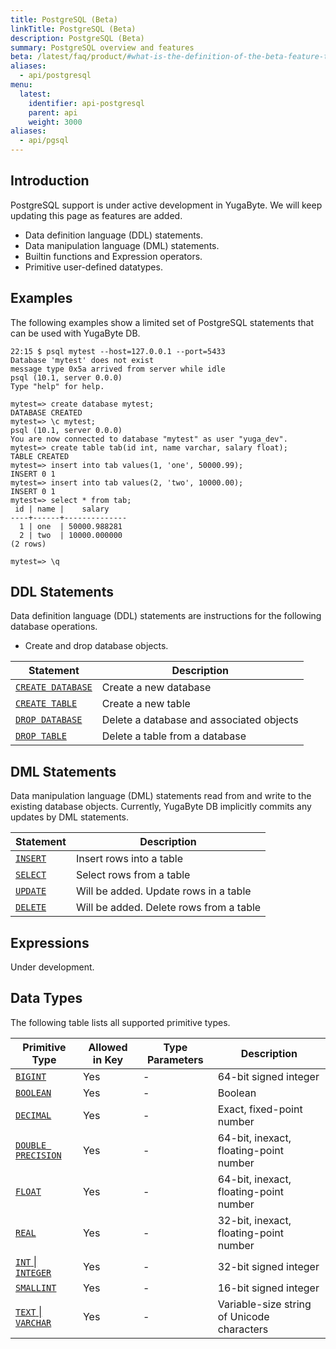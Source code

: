 ```yaml
---
title: PostgreSQL (Beta)
linkTitle: PostgreSQL (Beta)
description: PostgreSQL (Beta)
summary: PostgreSQL overview and features
beta: /latest/faq/product/#what-is-the-definition-of-the-beta-feature-tag
aliases:
  - api/postgresql
menu:
  latest:
    identifier: api-postgresql
    parent: api
    weight: 3000
aliases:
  - api/pgsql
---
```


## Introduction
PostgreSQL support is under active development in YugaByte. We will keep updating this page as features are added.

- Data definition language (DDL) statements.
- Data manipulation language (DML) statements.
- Builtin functions and Expression operators.
- Primitive user-defined datatypes.

## Examples
The following examples show a limited set of PostgreSQL statements that can be used with YugaByte DB.

```
22:15 $ psql mytest --host=127.0.0.1 --port=5433
Database 'mytest' does not exist
message type 0x5a arrived from server while idle
psql (10.1, server 0.0.0)
Type "help" for help.

mytest=> create database mytest;
DATABASE CREATED
mytest=> \c mytest;
psql (10.1, server 0.0.0)
You are now connected to database "mytest" as user "yuga_dev".
mytest=> create table tab(id int, name varchar, salary float);
TABLE CREATED
mytest=> insert into tab values(1, 'one', 50000.99);
INSERT 0 1
mytest=> insert into tab values(2, 'two', 10000.00);
INSERT 0 1
mytest=> select * from tab;
 id | name |    salary    
----+------+--------------
  1 | one  | 50000.988281
  2 | two  | 10000.000000
(2 rows)

mytest=> \q
```

## DDL Statements
Data definition language (DDL) statements are instructions for the following database operations.

- Create and drop database objects.

Statement | Description |
----------|-------------|
[`CREATE DATABASE`](../ddl_create_database) | Create a new database |
[`CREATE TABLE`](../ddl_create_table) | Create a new table |
[`DROP DATABASE`](../ddl_drop_database) | Delete a database and associated objects |
[`DROP TABLE`](../ddl_drop_table) | Delete a table from a database |

## DML Statements
Data manipulation language (DML) statements read from and write to the existing database objects. Currently, YugaByte DB implicitly commits any updates by DML statements.

Statement | Description |
----------|-------------|
[`INSERT`](../dml_insert) | Insert rows into a table |
[`SELECT`](../dml_select) | Select rows from a table |
[`UPDATE`](../dml_update) | Will be added. Update rows in a table |
[`DELETE`](../dml_delete) | Will be added. Delete rows from a table |

## Expressions
Under development.

## Data Types
The following table lists all supported primitive types.

Primitive Type | Allowed in Key | Type Parameters | Description |
---------------|----------------|-----------------|-------------|
[`BIGINT`](../type_int) | Yes | - | 64-bit signed integer |
[`BOOLEAN`](../type_bool) | Yes | - | Boolean |
[`DECIMAL`](../type_number) | Yes | - | Exact, fixed-point number |
[`DOUBLE PRECISION`](../type_number) | Yes | - | 64-bit, inexact, floating-point number |
[`FLOAT`](../type_number) | Yes | - | 64-bit, inexact, floating-point number |
[`REAL`](../type_number) | Yes | - | 32-bit, inexact, floating-point number |
[`INT` &#124; `INTEGER`](../type_int) | Yes | - | 32-bit signed integer |
[`SMALLINT`](../type_int) | Yes | - | 16-bit signed integer |
[`TEXT` &#124; `VARCHAR`](../type_text) | Yes | - | Variable-size string of Unicode characters |
